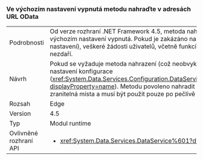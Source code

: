 ### <a name="the-replace-method-in-odata-urls-is-disabled-by-default"></a>Ve výchozím nastavení vypnutá metodu nahraďte v adresách URL OData

|   |   |
|---|---|
|Podrobnosti|Od verze rozhraní .NET Framework 4.5, metoda nahraďte v adresách URL OData ve výchozím nastavení vypnutá. Pokud je zakázáno nahradit OData (nyní ve výchozím nastavení), veškeré žádosti uživatelů, včetně funkcí nahradit, (které nejsou běžné) se nezdaří.|
|Návrh|Pokud se vyžaduje metoda nahrazení (což neobvyklé), může být znovu zapnout pomocí nastavení konfigurace (<xref:System.Data.Services.Configuration.DataServicesFeaturesSection.ReplaceFunction?displayProperty=name>). Metodu povoleno nahradit však můžete otevřít bezpečnostní zranitelná místa a musí být použit pouze po pečlivě zkontrolujte.|
|Rozsah|Edge|
|Version|4.5|
|Typ|Modul runtime|
|Ovlivněné rozhraní API|<ul><li><xref:System.Data.Services.DataService%601?displayProperty=nameWithType></li></ul>|

